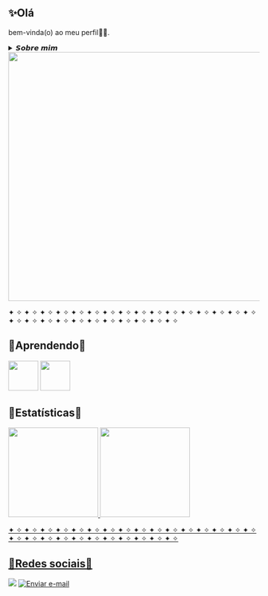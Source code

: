 ## ✨Olá
bem-vinda(o) ao meu perfil👋🏻.

<details>
  <summary>
   𝙎𝙤𝙗𝙧𝙚 𝙢𝙞𝙢 </summary>
    ❝Desenvolvedora aprendiz no SENAI, cursando Desenvolvimento de Sistemas. Apaixonada por tecnologia e sempre em busca de aprender e evoluir. Nos meus tempos livres, gosto de jogar e explorar novos jogos !!❞
  <br>
</details>

<img src="https://media2.giphy.com/media/v1.Y2lkPTc5MGI3NjExZGphdWs3Zm1sMnQ1bmFuZDlkcmQ4aHh2cWo5ZDJpc2E3N2IwbmdlZyZlcD12MV9pbnRlcm5hbF9naWZfYnlfaWQmY3Q9Zw/l1ngQXFaUxWO4/giphy.gif" width="950" height="500" />

✦ ✧ ✦ ✧ ✦ ✧ ✦ ✧ ✦ ✧ ✦ ✧ ✦ ✧ ✦ ✧ ✦ ✧ ✦ ✧ ✦ ✧ ✦ ✧ ✦ ✧ ✦ ✧ ✦ ✧ ✦ ✧ ✦ ✧ ✦ ✧ ✦ ✧ ✦ ✧ ✦ ✧ ✦ ✧ ✦ ✧ ✦ ✧ ✦ ✧ ✦ ✧ ✦ ✧


## 📝Aprendendo📝

<div>
<img src="https://cdn.jsdelivr.net/gh/devicons/devicon@latest/icons/cplusplus/cplusplus-plain.svg" width="60" height="60"/>
<img src="https://cdn.jsdelivr.net/gh/devicons/devicon@latest/icons/html5/html5-original.svg" width="60" height="60"/>
</div>



## 👾Estatísticas👾

<div>
<a href="https://github.com/Yasmin-Machado-da-Silva">
<img loading="lazy" height="180em" src="https://github-readme-stats.vercel.app/api/top-langs/?username=Yasmin-Machado-da-Silva&layout=compact&langs_count=7&theme=dracula"/>
<img loading="lazy" height="180em" src="https://github-readme-stats.vercel.app/api?username=Yasmin-Machado-da-Silva&show_icons=true&theme=dracula&include_all_commits=true&count_private=true"/>
</div>

✦ ✧ ✦ ✧ ✦ ✧ ✦ ✧ ✦ ✧ ✦ ✧ ✦ ✧ ✦ ✧ ✦ ✧ ✦ ✧ ✦ ✧ ✦ ✧ ✦ ✧ ✦ ✧ ✦ ✧ ✦ ✧ ✦ ✧ ✦ ✧ ✦ ✧ ✦ ✧ ✦ ✧ ✦ ✧ ✦ ✧ ✦ ✧ ✦ ✧ ✦ ✧ ✦ ✧


## 🎀Redes sociais🎀
<div>
<a href="https://www.instagram.com/y4smin_machad0/" target="_blank"><img loading="lazy" src="https://img.shields.io/badge/-Instagram-%23E4405F?style=for-the-badge&logo=instagram&logoColor=white" target="_blank"></a>

<a href="mailto:yasminmachadodasilva01@gmail.com">
<img loading="lazy" src="https://img.shields.io/badge/Gmail-D14836?style=for-the-badge&logo=gmail&logoColor=white" alt="Enviar e-mail">
</a>
</div>
